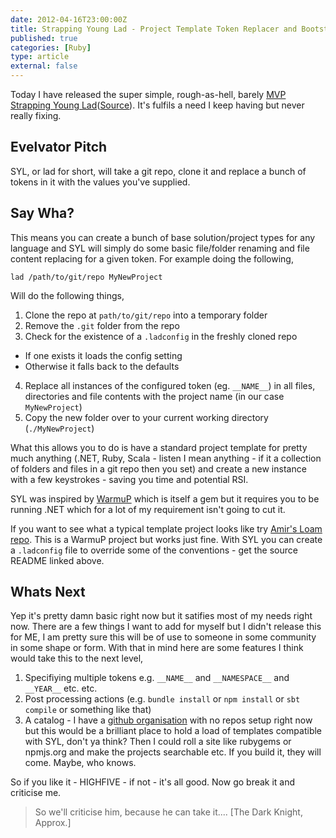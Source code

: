 ```yaml
---
date: 2012-04-16T23:00:00Z
title: Strapping Young Lad - Project Template Token Replacer and Bootstrapper
published: true
categories: [Ruby]
type: article
external: false
---
```

Today I have released the super simple, rough-as-hell, barely [MVP](http://en.wikipedia.org/wiki/Minimum_viable_product) [Strapping Young Lad](https://rubygems.org/gems/lad)([Source](https://github.com/kouphax/strapping-young-lad)).  It's fulfils a need I keep having but never really fixing.  

## Evelvator Pitch

SYL, or lad for short, will take a git repo, clone it and replace a bunch of tokens in it with the values you've supplied.  

## Say Wha?

This means you can create a bunch of base solution/project types for any language and SYL will simply do some basic file/folder renaming and file content replacing for a given token.  For example doing the following,

    lad /path/to/git/repo MyNewProject

Will do the following things,

1. Clone the repo at `path/to/git/repo` into a temporary folder
2. Remove the `.git` folder from the repo
3. Check for the existence of a `.ladconfig` in the freshly cloned repo
  - If one exists it loads the config setting
  - Otherwise it falls back to the defaults
4. Replace all instances of the configured token (eg. `__NAME__`) in all files, directories and file contents with the project name (in our case `MyNewProject`)
5. Copy the new folder over to your current working directory (`./MyNewProject`)

What this allows you to do is have a standard project template for pretty much anything (.NET, Ruby, Scala - listen I mean anything - if it a collection of folders and files in a git repo then you set) and create a new instance with a few keystrokes - saving you time and potential RSI.

SYL was inspired by [WarmuP](https://github.com/chucknorris/warmup) which is itself a gem but it requires you to be running .NET which for a lot of my requirement isn't going to cut it.

If you want to see what a typical template project looks like try [Amir's Loam repo](https://github.com/amirrajan/Loam).  This is a WarmuP project but works just fine.  With SYL you can create a `.ladconfig` file to override some of the conventions - get the source README linked above.

## Whats Next

Yep it's pretty damn basic right now but it satifies most of my needs right now.  There are a few things I want to add for myself but I didn't release this for ME, I am pretty sure this will be of use to someone in some community in some shape or form.  With that in mind here are some features I think would take this to the next level,

1. Specifiying multiple tokens e.g. `__NAME__` and `__NAMESPACE__` and `__YEAR__` etc. etc.
2. Post processing actions (e.g. `bundle install` or `npm install` or `sbt compile` or something like that)
3. A catalog - I have a [github organisation](https://github.com/strapping-young-lad) with no repos setup right now but this would be a brilliant place to hold a load of templates compatible with SYL, don't ya think?  Then I could roll a site like rubygems or npmjs.org and make the projects searchable etc.  If you build it, they will come.  Maybe, who knows.

So if you like it - HIGHFIVE - if not - it's all good.  Now go break it and criticise me.   

> So we'll criticise him, because he can take it.... [The Dark Knight, Approx.]